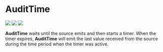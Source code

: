 # AuditTime

[![](../../../assets/godev.svg)](https://pkg.go.dev/github.com/reactivego/rx/test/AuditTime?tab=doc)
[![](../../../assets/godoc.svg)](https://godoc.org/github.com/reactivego/rx/test/AuditTime)
[![](../../../assets/rx.svg)](https://rxjs.dev/api/operators/auditTime)

**AuditTime** waits until the source emits and then starts a timer. When the timer
expires, **AuditTime** will emit the last value received from the source during the
time period when the timer was active.

